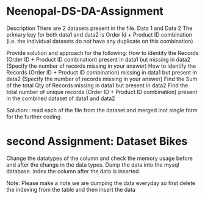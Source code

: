 # Neenopal-DS-DA-Assignment


Description
There are 2 datasets present in the file. Data 1 and Data 2
The primary key for both data1 and data2 is Order Id + Product ID combination (i.e. the individual datasets do not have any duplicate on this combination)

Provide solution and approach for the following:
How to identify the Records (Order ID + Product ID combination) present in data1 but missing in data2 (Specify the number of records missing in your answer)
How to identify the Records (Order ID + Product ID combination) missing in data1 but present in data2 (Specify the number of records missing in your answer)
Find the Sum of the total Qty of Records missing in data1 but present in data2
Find the total number of unique records (Order ID + Product ID combination) present in the combined dataset of data1 and data2

Solution:: read each of the file from the dataset and merged inot single form for the further coding


# second Assignment: Dataset Bikes
Change the datatypes of the column and check the memory usage before and after the change in the data types.
Dump the data into the mysql database.
index the column after the data is inserted.

Note: Please make a note we are dumping the data everyday so first delete the indexing from the table and then insert the data
